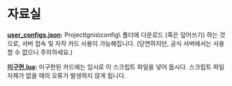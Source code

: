 # 자료실
**[user_configs.json](user_configs.json):** ProjectIgnis\config\ 폴더에 다운로드 (혹은 덮어쓰기) 하는 것으로, 서버 접속 및 자작 카드 사용이 가능해집니다. (당연하지만, 공식 서버에서는 사용할 수 없으니 주의하세요.)

**[미구현.lua](미구현.lua):** 미구현된 카드에는 임시로 이 스크립트 파일을 넣어 둡시다. 스크립트 파일 자체가 없을 때의 오류가 발생하지 않게 됩니다.
